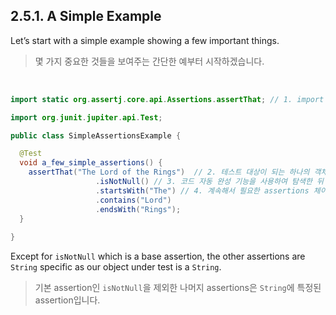 ## 2.5.1. A Simple Example

Let’s start with a simple example showing a few important things.

> 몇 가지 중요한 것들을 보여주는 간단한 예부터 시작하겠습니다.

<br/>

``` java
import static org.assertj.core.api.Assertions.assertThat; // 1. import

import org.junit.jupiter.api.Test;

public class SimpleAssertionsExample {

  @Test
  void a_few_simple_assertions() {
    assertThat("The Lord of the Rings")  // 2. 테스트 대상이 되는 하나의 객체를 파라미터로 전달  
                   .isNotNull() // 3. 코드 자동 완성 기능을 사용하여 탐색한 뒤 원하는 assertion을 호출
                   .startsWith("The") // 4. 계속해서 필요한 assertions 체이닝 가능
                   .contains("Lord") 
                   .endsWith("Rings"); 
  }
  
}
```

Except for `isNotNull` which is a base assertion,
the other assertions are `String` specific as our object under test is a `String`.

> 기본 assertion인 `isNotNull`을 제외한 나머지 assertions은 `String`에 특정된 assertion입니다.
